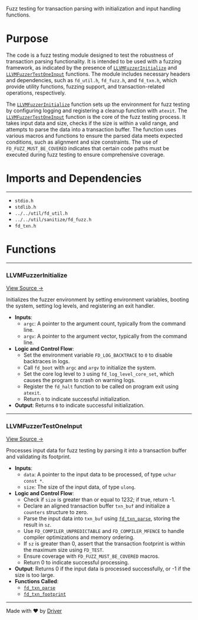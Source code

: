 <!--------------------------------------------------------------------------------->
<!-- IMPORTANT: This file is auto-generated by Driver (https://driver.ai). -------->
<!-- Manual edits may be overwritten on future commits. --------------------------->
<!--------------------------------------------------------------------------------->

Fuzz testing for transaction parsing with initialization and input handling functions.

# Purpose
The code is a fuzz testing module designed to test the robustness of transaction parsing functionality. It is intended to be used with a fuzzing framework, as indicated by the presence of [`LLVMFuzzerInitialize`](<#llvmfuzzerinitialize>) and [`LLVMFuzzerTestOneInput`](<#llvmfuzzertestoneinput>) functions. The module includes necessary headers and dependencies, such as `fd_util.h`, `fd_fuzz.h`, and `fd_txn.h`, which provide utility functions, fuzzing support, and transaction-related operations, respectively.

The [`LLVMFuzzerInitialize`](<#llvmfuzzerinitialize>) function sets up the environment for fuzz testing by configuring logging and registering a cleanup function with `atexit`. The [`LLVMFuzzerTestOneInput`](<#llvmfuzzertestoneinput>) function is the core of the fuzz testing process. It takes input data and size, checks if the size is within a valid range, and attempts to parse the data into a transaction buffer. The function uses various macros and functions to ensure the parsed data meets expected conditions, such as alignment and size constraints. The use of `FD_FUZZ_MUST_BE_COVERED` indicates that certain code paths must be executed during fuzz testing to ensure comprehensive coverage.
# Imports and Dependencies

---
- `stdio.h`
- `stdlib.h`
- `../../util/fd_util.h`
- `../../util/sanitize/fd_fuzz.h`
- `fd_txn.h`


# Functions

---
### LLVMFuzzerInitialize<!-- {{#callable:LLVMFuzzerInitialize}} -->
[View Source →](<../../../../../src/ballet/txn/fuzz_txn_parse.c#L12>)

Initializes the fuzzer environment by setting environment variables, booting the system, setting log levels, and registering an exit handler.
- **Inputs**:
    - `argc`: A pointer to the argument count, typically from the command line.
    - `argv`: A pointer to the argument vector, typically from the command line.
- **Logic and Control Flow**:
    - Set the environment variable `FD_LOG_BACKTRACE` to `0` to disable backtraces in logs.
    - Call `fd_boot` with `argc` and `argv` to initialize the system.
    - Set the core log level to `3` using `fd_log_level_core_set`, which causes the program to crash on warning logs.
    - Register the `fd_halt` function to be called on program exit using `atexit`.
    - Return `0` to indicate successful initialization.
- **Output**: Returns `0` to indicate successful initialization.


---
### LLVMFuzzerTestOneInput<!-- {{#callable:LLVMFuzzerTestOneInput}} -->
[View Source →](<../../../../../src/ballet/txn/fuzz_txn_parse.c#L23>)

Processes input data for fuzz testing by parsing it into a transaction buffer and validating its footprint.
- **Inputs**:
    - `data`: A pointer to the input data to be processed, of type `uchar const *`.
    - `size`: The size of the input data, of type `ulong`.
- **Logic and Control Flow**:
    - Check if `size` is greater than or equal to 1232; if true, return -1.
    - Declare an aligned transaction buffer `txn_buf` and initialize a `counters` structure to zero.
    - Parse the input data into `txn_buf` using [`fd_txn_parse`](<fd_txn.h.md#fd_txn_parse>), storing the result in `sz`.
    - Use `FD_COMPILER_UNPREDICTABLE` and `FD_COMPILER_MFENCE` to handle compiler optimizations and memory ordering.
    - If `sz` is greater than 0, assert that the transaction footprint is within the maximum size using `FD_TEST`.
    - Ensure coverage with `FD_FUZZ_MUST_BE_COVERED` macros.
    - Return 0 to indicate successful processing.
- **Output**: Returns 0 if the input data is processed successfully, or -1 if the size is too large.
- **Functions Called**:
    - [`fd_txn_parse`](<fd_txn.h.md#fd_txn_parse>)
    - [`fd_txn_footprint`](<fd_txn.h.md#fd_txn_footprint>)



---
Made with ❤️ by [Driver](https://www.driver.ai/)